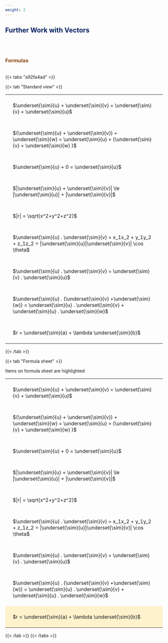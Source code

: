 ```yaml
---
weight: 2
---
```


## <span style="color:RGB(0,32,96"> Further Work with Vectors </span> 
<br>


<br>


###  <span style="color:RGB(139,69,19)"> Formulas </span>
<br>
{{< tabs "a92fa4ad" >}}

{{< tab "Standard view" >}}

<style type="text/css">
#T_standard_0575010a4e5be863 th.col_heading {
  text-align: left;
  font-size: 1em;
}
#T_standard_0575010a4e5be863 td {
  text-align: left;
  font-size: 1em;
  padding: 1.5em;
}
</style>
<table id="T_standard_0575010a4e5be863">
  <thead>
  </thead>
  <tbody>
    <tr>
      <td id="T_standard_0575010a4e5be863_row0_col0" class="data row0 col0" >$\underset{\sim}{u} + \underset{\sim}{v} = \underset{\sim}{v} + \underset{\sim}{u}$ </td>
    </tr>
    <tr>
      <td id="T_standard_0575010a4e5be863_row1_col0" class="data row1 col0" >$(\underset{\sim}{u} + \underset{\sim}{v}) + \underset{\sim}{w} = \underset{\sim}{u} + (\underset{\sim}{v} + \underset{\sim}{w} )$ </td>
    </tr>
    <tr>
      <td id="T_standard_0575010a4e5be863_row2_col0" class="data row2 col0" >$\underset{\sim}{u} + 0 = \underset{\sim}{u}$ </td>
    </tr>
    <tr>
      <td id="T_standard_0575010a4e5be863_row3_col0" class="data row3 col0" >$|\underset{\sim}{u} + \underset{\sim}{v}| \le |\underset{\sim}{u}| + |\underset{\sim}{v}|$ </td>
    </tr>
    <tr>
      <td id="T_standard_0575010a4e5be863_row4_col0" class="data row4 col0" >$|r| = \sqrt{x^2+y^2+z^2}$</td>
    </tr>
    <tr>
      <td id="T_standard_0575010a4e5be863_row5_col0" class="data row5 col0" >$\underset{\sim}{u} . \underset{\sim}{v} = x_1x_2 + y_1y_2 + z_1z_2 = |\underset{\sim}{u}|\underset{\sim}{v}| \cos \theta$</td>
    </tr>
    <tr>
      <td id="T_standard_0575010a4e5be863_row6_col0" class="data row6 col0" >$\underset{\sim}{u} . \underset{\sim}{v}  = \underset{\sim}{v} . \underset{\sim}{u}$</td>
    </tr>
    <tr>
      <td id="T_standard_0575010a4e5be863_row7_col0" class="data row7 col0" >$\underset{\sim}{u} . (\underset{\sim}{v} +\underset{\sim}{w})   = \underset{\sim}{u} . \underset{\sim}{v} + \underset{\sim}{u} . \underset{\sim}{w}$</td>
    </tr>
    <tr>
      <td id="T_standard_0575010a4e5be863_row8_col0" class="data row8 col0" >$r = \underset{\sim}{a} + \lambda \underset{\sim}{b}$</td>
    </tr>
  </tbody>
</table>
{{< /tab >}}

{{< tab "Formula sheet" >}}

Items on formula sheet are highlighted 
<br>
<style type="text/css">
#T_formula_sheet_d02145425f0b274c th.col_heading {
  text-align: left;
  font-size: 1em;
}
#T_formula_sheet_d02145425f0b274c td {
  text-align: left;
  font-size: 1em;
  padding: 1.5em;
}
#T_formula_sheet_d02145425f0b274c_row0_col0, #T_formula_sheet_d02145425f0b274c_row1_col0, #T_formula_sheet_d02145425f0b274c_row2_col0, #T_formula_sheet_d02145425f0b274c_row3_col0, #T_formula_sheet_d02145425f0b274c_row4_col0, #T_formula_sheet_d02145425f0b274c_row5_col0, #T_formula_sheet_d02145425f0b274c_row6_col0, #T_formula_sheet_d02145425f0b274c_row7_col0 {
  background-color: rgba(0,0,0,0);
}
#T_formula_sheet_d02145425f0b274c_row8_col0 {
  background-color: rgba(255,194,10, 0.2);
}
</style>
<table id="T_formula_sheet_d02145425f0b274c">
  <thead>
  </thead>
  <tbody>
    <tr>
      <td id="T_formula_sheet_d02145425f0b274c_row0_col0" class="data row0 col0" >$\underset{\sim}{u} + \underset{\sim}{v} = \underset{\sim}{v} + \underset{\sim}{u}$ </td>
    </tr>
    <tr>
      <td id="T_formula_sheet_d02145425f0b274c_row1_col0" class="data row1 col0" >$(\underset{\sim}{u} + \underset{\sim}{v}) + \underset{\sim}{w} = \underset{\sim}{u} + (\underset{\sim}{v} + \underset{\sim}{w} )$ </td>
    </tr>
    <tr>
      <td id="T_formula_sheet_d02145425f0b274c_row2_col0" class="data row2 col0" >$\underset{\sim}{u} + 0 = \underset{\sim}{u}$ </td>
    </tr>
    <tr>
      <td id="T_formula_sheet_d02145425f0b274c_row3_col0" class="data row3 col0" >$|\underset{\sim}{u} + \underset{\sim}{v}| \le |\underset{\sim}{u}| + |\underset{\sim}{v}|$ </td>
    </tr>
    <tr>
      <td id="T_formula_sheet_d02145425f0b274c_row4_col0" class="data row4 col0" >$|r| = \sqrt{x^2+y^2+z^2}$</td>
    </tr>
    <tr>
      <td id="T_formula_sheet_d02145425f0b274c_row5_col0" class="data row5 col0" >$\underset{\sim}{u} . \underset{\sim}{v} = x_1x_2 + y_1y_2 + z_1z_2 = |\underset{\sim}{u}|\underset{\sim}{v}| \cos \theta$</td>
    </tr>
    <tr>
      <td id="T_formula_sheet_d02145425f0b274c_row6_col0" class="data row6 col0" >$\underset{\sim}{u} . \underset{\sim}{v}  = \underset{\sim}{v} . \underset{\sim}{u}$</td>
    </tr>
    <tr>
      <td id="T_formula_sheet_d02145425f0b274c_row7_col0" class="data row7 col0" >$\underset{\sim}{u} . (\underset{\sim}{v} +\underset{\sim}{w})   = \underset{\sim}{u} . \underset{\sim}{v} + \underset{\sim}{u} . \underset{\sim}{w}$</td>
    </tr>
    <tr>
      <td id="T_formula_sheet_d02145425f0b274c_row8_col0" class="data row8 col0" >$r = \underset{\sim}{a} + \lambda \underset{\sim}{b}$</td>
    </tr>
  </tbody>
</table>
{{< /tab >}}
{{< /tabs >}}